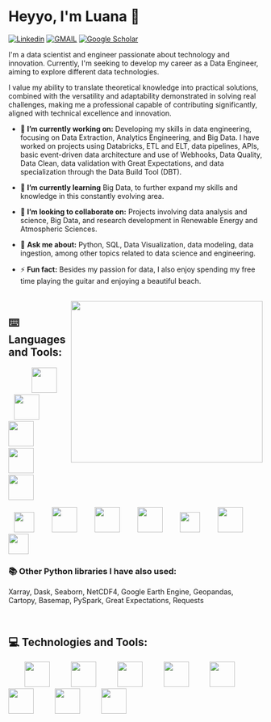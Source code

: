 # Heyyo, I'm Luana 👋

[![Linkedin](https://img.shields.io/badge/LinkedIn-0077B5?style=for-the-badge&logo=linkedin&logoColor=white)](https://www.linkedin.com/in/luana-kruger/)
[![GMAIL](https://img.shields.io/badge/Gmail-D14836?style=for-the-badge&logo=gmail&logoColor=white)](luanakrugerk@gmail.com)
[![Google Scholar](https://img.shields.io/badge/Google%20Scholar-4285F4?style=for-the-badge&logo=google-scholar&logoColor=white)](https://scholar.google.com/citations?user=9OozIIsAAAAJ&hl=pt-BR)

I'm a data scientist and engineer passionate about technology and innovation. Currently, I'm seeking to develop my career as a Data Engineer, aiming to explore different data technologies.

I value my ability to translate theoretical knowledge into practical solutions, combined with the versatility and adaptability demonstrated in solving real challenges, making me a professional capable of contributing significantly, aligned with technical excellence and innovation.

- 🔭 **I’m currently working on:** Developing my skills in data engineering, focusing on Data Extraction, Analytics Engineering, and Big Data. I have worked on projects using Databricks, ETL and ELT, data pipelines, APIs, basic event-driven data architecture and use of Webhooks, Data Quality, Data Clean, data validation with Great Expectations, and data specialization through the Data Build Tool (DBT).

- 🌱 **I’m currently learning** Big Data, to further expand my skills and knowledge in this constantly evolving area.

- 👯 **I’m looking to collaborate on:** Projects involving data analysis and science, Big Data, and research development in Renewable Energy and Atmospheric Sciences.

- 💬 **Ask me about:** Python, SQL, Data Visualization, data modeling, data ingestion, among other topics related to data science and engineering.

- ⚡ **Fun fact:** Besides my passion for data, I also enjoy spending my free time playing the guitar and enjoying a beautiful beach.

<br>

<img align='right' src="https://github-readme-stats.vercel.app/api/top-langs/?username=luana-kruger" width="380" height="320">


## ⌨️ **Languages and Tools:** 

&ensp;&ensp;&ensp;&ensp;&ensp;&ensp; <img loading="lazy" src="https://cdn.jsdelivr.net/gh/devicons/devicon@latest/icons/python/python-original-wordmark.svg" width="50" height="50" style="margin-right: 20px;"/> &ensp; <img src="https://cdn.jsdelivr.net/gh/devicons/devicon@latest/icons/azuresqldatabase/azuresqldatabase-original.svg" width="50" height="50" style="margin-right: 20px;"/> &ensp; <img src="https://cdn.jsdelivr.net/gh/devicons/devicon@latest/icons/javascript/javascript-original.svg" width="50" height="50" style="margin-right: 20px;"/> &ensp; <img src="https://cdn.jsdelivr.net/gh/devicons/devicon@latest/icons/java/java-original-wordmark.svg" width="50" height="50" style="margin-right: 20px;"/> &ensp; <img src="https://cdn.jsdelivr.net/gh/devicons/devicon@latest/icons/c/c-original.svg" width="50" height="50" style="margin-right: 20px;"/>


&ensp; <img src="https://cdn.jsdelivr.net/gh/devicons/devicon@latest/icons/numpy/numpy-plain.svg" width="40" height="40" style="margin-right: 20px;"/> &ensp; <img src="https://cdn.jsdelivr.net/gh/devicons/devicon@latest/icons/pandas/pandas-original-wordmark.svg" width="50" height="50" style="margin-right: 20px;"/> &ensp; <img src="https://cdn.jsdelivr.net/gh/devicons/devicon@latest/icons/matplotlib/matplotlib-original.svg" width="50" height="50" style="margin-right: 20px;"/> &ensp; <img src="https://cdn.jsdelivr.net/gh/devicons/devicon@latest/icons/scikitlearn/scikitlearn-original.svg" width="50" height="50" style="margin-right: 20px;"/> &ensp; <img src="https://cdn.jsdelivr.net/gh/devicons/devicon@latest/icons/tensorflow/tensorflow-original.svg"  width="40" height="40" style="margin-right: 20px;"/> &ensp; <img src="https://cdn.jsdelivr.net/gh/devicons/devicon@latest/icons/sqlalchemy/sqlalchemy-original.svg" width="50" height="50" style="margin-right: 20px;"/> &ensp; <img src="https://cdn.jsdelivr.net/gh/devicons/devicon@latest/icons/flask/flask-original.svg" width="40" height="40" style="margin-right: 20px;"/>

### 📚 **Other Python libraries I have also used**:

Xarray, Dask, Seaborn, NetCDF4, Google Earth Engine, Geopandas, Cartopy, Basemap, PySpark, Great Expectations, Requests

<br>

## 💻 **Technologies and Tools:**

&ensp;&ensp;&ensp;&ensp; <img src="https://cdn.jsdelivr.net/gh/devicons/devicon@latest/icons/anaconda/anaconda-original-wordmark.svg" width="50" height="50" style="margin-right: 20px;"/> &ensp;&ensp; <img loading="lazy" src="https://cdn.jsdelivr.net/gh/devicons/devicon@latest/icons/jupyter/jupyter-plain-wordmark.svg" width="50" height="50" style="margin-right: 20px;"/> &ensp;&ensp; <img src="https://cdn.jsdelivr.net/gh/devicons/devicon@latest/icons/pycharm/pycharm-original.svg" width="50" height="50" style="margin-right: 20px;"/> &ensp;&ensp; <img loading="lazy" src="https://cdn.jsdelivr.net/gh/devicons/devicon@latest/icons/postgresql/postgresql-original-wordmark.svg" width="50" height="50" style="margin-right: 20px;"/> &ensp;&ensp; <img src="https://cdn.jsdelivr.net/gh/devicons/devicon@latest/icons/vscode/vscode-original-wordmark.svg" width="50" height="50" style="margin-right: 20px;"/> &ensp;&ensp; <img oading="lazy" src="https://cdn.jsdelivr.net/gh/devicons/devicon@latest/icons/matlab/matlab-original.svg" width="50" height="50" style="margin-right: 20px;"/> &ensp;&ensp; <img src="https://cdn.jsdelivr.net/gh/devicons/devicon@latest/icons/github/github-original-wordmark.svg" width="50" height="50" style="margin-right: 20px;"/> &ensp;&ensp; <img src="https://cdn.jsdelivr.net/gh/devicons/devicon@latest/icons/latex/latex-original.svg" width="50" height="50" style="margin-right: 20px;"/>
